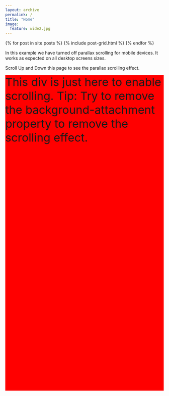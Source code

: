 ```yaml
---
layout: archive
permalink: /
title: "Home"
image:
  feature: wide2.jpg
---
```


<div class="tiles">
{% for post in site.posts %}
	{% include post-grid.html %}
{% endfor %}
</div><!-- /.tiles -->

<!DOCTYPE html>
<html>
<head>
<meta name="viewport" content="width=device-width, initial-scale=1">
<style>
body, html {
  height: 100%;
}

.parallax {
  /* The image used */
  background-image: url('img_parallax.jpg');

  /* Full height */
  height: 100%; 

  /* Create the parallax scrolling effect */
  background-attachment: fixed;
  background-position: center;
  background-repeat: no-repeat;
  background-size: cover;
}

/* Turn off parallax scrolling for tablets and phones. Increase the pixels if needed */
@media only screen and (max-device-width: 1366px) {
  .parallax {
    background-attachment: scroll;
  }
}
</style>
</head>
<body>

<p>In this example we have turned off parallax scrolling for mobile devices. It works as expected on all desktop screens sizes.</p>
<p>Scroll Up and Down this page to see the parallax scrolling effect.</p>

<div class="parallax"></div>

<div style="height:1000px;background-color:red;font-size:36px">
This div is just here to enable scrolling.
Tip: Try to remove the background-attachment property to remove the scrolling effect.
</div>

<div class="parallax"></div>

</body>
</html>
